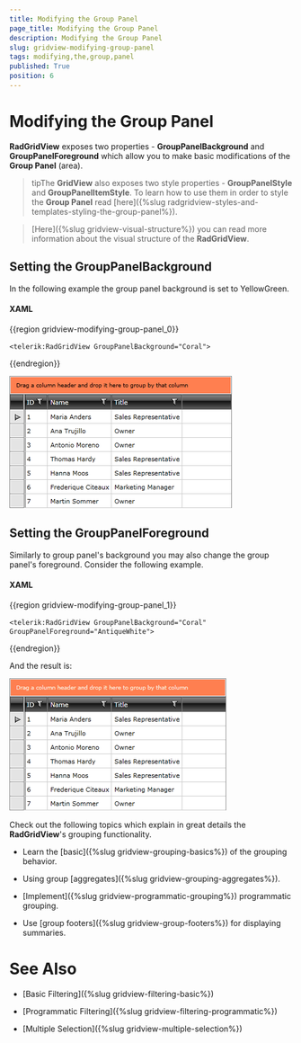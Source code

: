 ```yaml
---
title: Modifying the Group Panel
page_title: Modifying the Group Panel
description: Modifying the Group Panel
slug: gridview-modifying-group-panel
tags: modifying,the,group,panel
published: True
position: 6
---
```


# Modifying the Group Panel

__RadGridView__ exposes two properties - __GroupPanelBackground__ and __GroupPanelForeground__ which allow you to make basic modifications of the __Group Panel__ (area).

>tipThe __GridView__ also exposes two style properties - __GroupPanelStyle__ and __GroupPanelItemStyle__. To learn how to use them in order to style the __Group Panel__ read [here]({%slug radgridview-styles-and-templates-styling-the-group-panel%}).

>[Here]({%slug gridview-visual-structure%}) you can read more information about the visual structure of the __RadGridView__.

## Setting the GroupPanelBackground

In the following example the group panel background is set to YellowGreen.

#### __XAML__

{{region gridview-modifying-group-panel_0}}

	<telerik:RadGridView GroupPanelBackground="Coral">
{{endregion}}

![](images/RadGridView_Grouping_ModifyingGroupPanel_010.png)

## Setting the GroupPanelForeground

Similarly to group panel's background you may also change the group panel's foreground. Consider the following example.

#### __XAML__

{{region gridview-modifying-group-panel_1}}

	<telerik:RadGridView GroupPanelBackground="Coral" GroupPanelForeground="AntiqueWhite">
{{endregion}}

And the result is:

![](images/RadGridView_Grouping_ModifyingGroupPanel_020.png)

Check out the following topics which explain in great details the __RadGridView__'s grouping functionality.

* Learn the [basic]({%slug gridview-grouping-basics%}) of the grouping behavior.

* Using group [aggregates]({%slug gridview-grouping-aggregates%}).

* [Implement]({%slug gridview-programmatic-grouping%}) programmatic grouping.

* Use [group footers]({%slug gridview-group-footers%}) for displaying summaries.

# See Also

 * [Basic Filtering]({%slug gridview-filtering-basic%})

 * [Programmatic Filtering]({%slug gridview-filtering-programmatic%})

 * [Multiple Selection]({%slug gridview-multiple-selection%})
